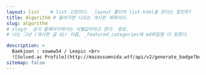 ```yaml
---
layout: list    # list 고정이다. _layout 폴더의 list.html을 쓴다는 말인듯?
title: Algorithm # 들어가면 나오는 게시판 제목이다.
slug: algorithm
# slug는  공식 홈페이지에서는 식별값이라고 한다. 중요.
# 나는 그냥 (게시판 글 dir 이름, _featured_categories에 md파일명 다 맞췄다. 

description: >
  Baekjoon : sowew54 / Leepic <br>
  ![Solved.ac Profile](http://mazassumnida.wtf/api/v2/generate_badge?boj=Leepic)
sitemap: false
---
```

